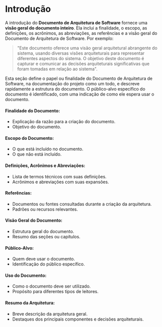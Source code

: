 # Introdução


A introdução do **Documento de Arquitetura de Software** fornece uma **visão geral do documento inteiro**. Ela inclui a finalidade, o escopo, as definições, os acrônimos, as abreviações, as referências e a visão geral do Documento de Arquitetura de Software. Por exemplo:

> "Este documento oferece uma visão geral arquitetural abrangente do sistema, usando diversas visões arquiteturais para representar diferentes aspectos do sistema. O objetivo deste documento é capturar e comunicar as decisões arquiteturais significativas que foram tomadas em relação ao sistema".

Esta seção define o papel ou finalidade do Documento de Arquitetura de Software, na documentação do projeto como um todo, e descreve rapidamente a estrutura do documento. O público-alvo específico do documento é identificado, com uma indicação de como ele espera usar o documento.

#### Finalidade do Documento:
- Explicação da razão para a criação do documento. 
- Objetivo do documento. 
 
#### Escopo do Documento:
- O que está incluído no documento.
- O que não está incluído.

#### Definições, Acrônimos e Abreviações:
- Lista de termos técnicos com suas definições.
- Acrônimos e abreviações com suas expansões.
#### Referências:
- Documentos ou fontes consultadas durante a criação da arquitetura.
- Padrões ou recursos relevantes.
#### Visão Geral do Documento:
- Estrutura geral do documento.
- Resumo das seções ou capítulos.
#### Público-Alvo:
- Quem deve usar o documento.
- Identificação do público específico.
#### Uso do Documento:
- Como o documento deve ser utilizado.
- Propósito para diferentes tipos de leitores.
#### Resumo da Arquitetura:
- Breve descrição da arquitetura geral.
- Destaques dos principais componentes e decisões arquiteturais.